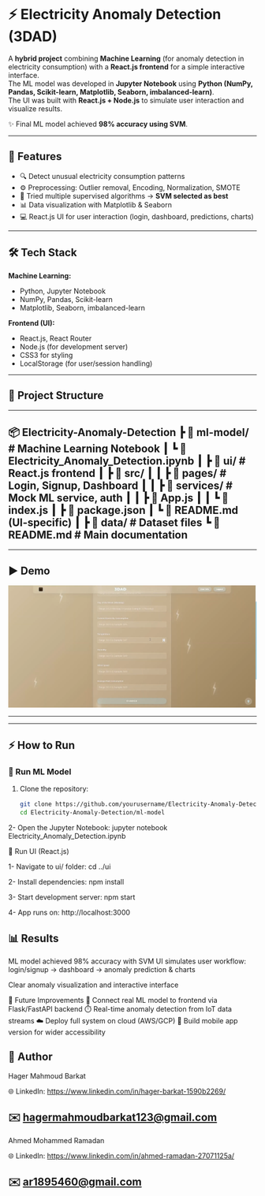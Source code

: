 # ⚡ Electricity Anomaly Detection (3DAD)

A **hybrid project** combining **Machine Learning** (for anomaly detection in electricity consumption) with a **React.js frontend** for a simple interactive interface.  
The ML model was developed in **Jupyter Notebook** using **Python (NumPy, Pandas, Scikit-learn, Matplotlib, Seaborn, imbalanced-learn)**.  
The UI was built with **React.js + Node.js** to simulate user interaction and visualize results.  

✨ Final ML model achieved **98% accuracy using SVM**.  

---

## 🚀 Features
- 🔍 Detect unusual electricity consumption patterns  
- ⚙️ Preprocessing: Outlier removal, Encoding, Normalization, SMOTE  
- 🤖 Tried multiple supervised algorithms → **SVM selected as best**  
- 📊 Data visualization with Matplotlib & Seaborn  
- 💻 React.js UI for user interaction (login, dashboard, predictions, charts)  

---

## 🛠️ Tech Stack
**Machine Learning:**  
- Python, Jupyter Notebook  
- NumPy, Pandas, Scikit-learn  
- Matplotlib, Seaborn, imbalanced-learn  

**Frontend (UI):**  
- React.js, React Router  
- Node.js (for development server)  
- CSS3 for styling  
- LocalStorage (for user/session handling)  

---

## 📂 Project Structure
---
📦 Electricity-Anomaly-Detection
┣ 📂 ml-model/ # Machine Learning Notebook
┃ ┗ 📜 Electricity_Anomaly_Detection.ipynb
┃
┣ 📂 ui/ # React.js frontend
┃ ┣ 📂 src/
┃ ┃ ┣ 📂 pages/ # Login, Signup, Dashboard
┃ ┃ ┣ 📂 services/ # Mock ML service, auth
┃ ┃ ┣ 📜 App.js
┃ ┃ ┗ 📜 index.js
┃ ┣ 📜 package.json
┃ ┗ 📜 README.md (UI-specific)
┃
┣ 📂 data/ # Dataset files
┗ 📜 README.md # Main documentation
---


---

## ▶️ Demo
[![Watch the demo](assets/demo-thumbnail.png)](https://drive.google.com/file/d/1ZMigqDMG2U31fwq3D855HUgH_rJ_H2Dt/view?usp=sharing)

---

---

## ⚡ How to Run

### 🔹 Run ML Model
1. Clone the repository:
   ```bash
   git clone https://github.com/yourusername/Electricity-Anomaly-Detection.git
   cd Electricity-Anomaly-Detection/ml-model

2- Open the Jupyter Notebook:
jupyter notebook Electricity_Anomaly_Detection.ipynb

🔹 Run UI (React.js)

1- Navigate to ui/ folder:
cd ../ui

2- Install dependencies:
npm install

3- Start development server:
npm start

4- App runs on: http://localhost:3000

## 📊 Results
ML model achieved 98% accuracy with SVM
UI simulates user workflow: login/signup → dashboard → anomaly prediction & charts

Clear anomaly visualization and interactive interface

📌 Future Improvements
📡 Connect real ML model to frontend via Flask/FastAPI backend
⏱️ Real-time anomaly detection from IoT data streams
☁️ Deploy full system on cloud (AWS/GCP)
📱 Build mobile app version for wider accessibility

## 👤 Author
Hager Mahmoud Barkat

🌐 LinkedIn: https://www.linkedin.com/in/hager-barkat-1590b2269/ 

✉️ hagermahmoudbarkat123@gmail.com
--

Ahmed Mohammed Ramadan

🌐 LinkedIn: https://www.linkedin.com/in/ahmed-ramadan-27071125a/ 

✉️ ar1895460@gmail.com
---

